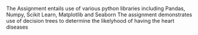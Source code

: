 The Assignment entails use of various python libraries including Pandas, Numpy, Scikit Learn, Matplotlib and Seaborn
The assignment demonstrates use of decision trees to determine the likelyhood of having the heart diseases
